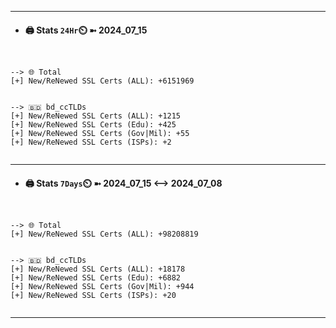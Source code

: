 

---
- #### 🖨️ **Stats** `24Hr`⏲️ ➼ 2024_07_15
```console


--> 🌐 Total
[+] New/ReNewed SSL Certs (ALL): +6151969


--> 🇧🇩 bd_ccTLDs
[+] New/ReNewed SSL Certs (ALL): +1215
[+] New/ReNewed SSL Certs (Edu): +425
[+] New/ReNewed SSL Certs (Gov|Mil): +55
[+] New/ReNewed SSL Certs (ISPs): +2


```

---
- #### 🖨️ **Stats** `7Days`⏲️ ➼ 2024_07_15 <--> 2024_07_08
```console


--> 🌐 Total
[+] New/ReNewed SSL Certs (ALL): +98208819


--> 🇧🇩 bd_ccTLDs
[+] New/ReNewed SSL Certs (ALL): +18178
[+] New/ReNewed SSL Certs (Edu): +6882
[+] New/ReNewed SSL Certs (Gov|Mil): +944
[+] New/ReNewed SSL Certs (ISPs): +20


```

---

